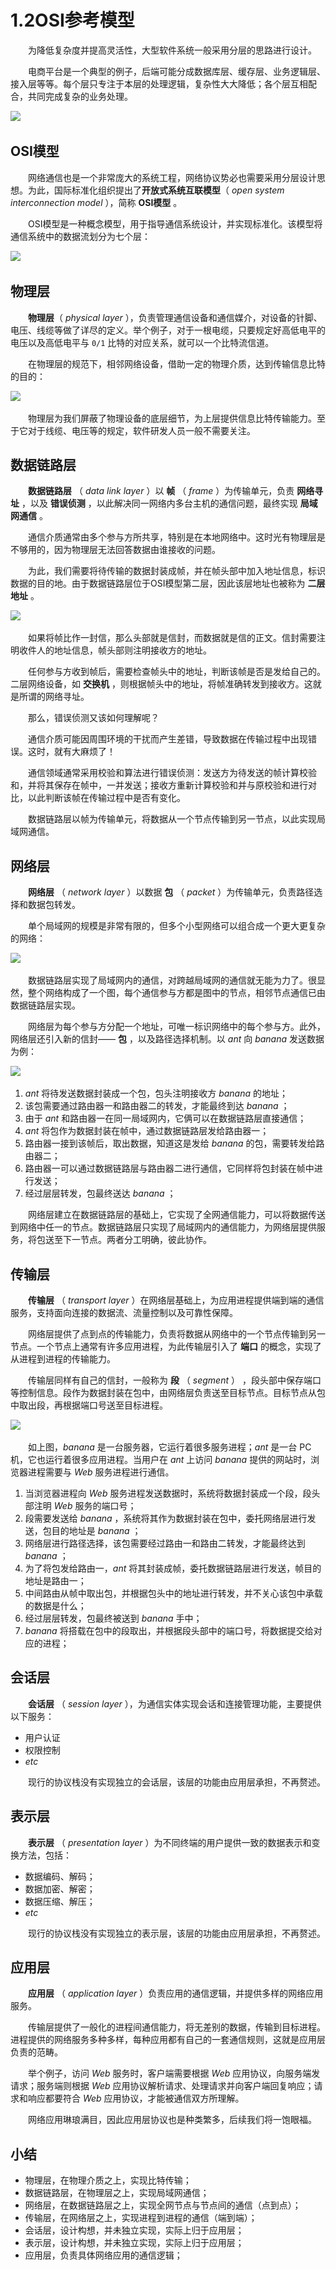 # 1.2OSI参考模型

　　为降低复杂度并提高灵活性，大型软件系统一般采用分层的思路进行设计。

　　电商平台是一个典型的例子，后端可能分成数据库层、缓存层、业务逻辑层、接入层等等。每个层只专注于本层的处理逻辑，复杂性大大降低；各个层互相配合，共同完成复杂的业务处理。

​![](assets/network-asset-82a308497c27edb889bccaa18e7d2181929bd1ee-20241221170002-ovjwesc.png)​

## OSI模型

　　网络通信也是一个非常庞大的系统工程，网络协议势必也需要采用分层设计思想。为此，国际标准化组织提出了**开放式系统互联模型**（ *open system interconnection model* ），简称 **OSI模型** 。

　　OSI模型是一种概念模型，用于指导通信系统设计，并实现标准化。该模型将通信系统中的数据流划分为七个层：

​![](assets/network-asset-be95d6788e93f7ee5f176baac8f3b27485cda44e-20241221170002-6t534qu.png)​

## 物理层

　　**物理层**（ *physical layer* ），负责管理通信设备和通信媒介，对设备的针脚、电压、线缆等做了详尽的定义。举个例子，对于一根电缆，只要规定好高低电平的电压以及高低电平与 `0/1`​ 比特的对应关系，就可以一个比特流信道。

　　在物理层的规范下，相邻网络设备，借助一定的物理介质，达到传输信息比特的目的：

​![](assets/network-asset-85bb39bde6ef41f00c756754cf7a5828e6a7cc7a-20241221170002-cjimyti.png)​

　　物理层为我们屏蔽了物理设备的底层细节，为上层提供信息比特传输能力。至于它对于线缆、电压等的规定，软件研发人员一般不需要关注。

## 数据链路层

　　**数据链路层** （ *data link layer* ）以 **帧** （ *frame* ）为传输单元，负责 **网络寻址** ，以及 **错误侦测** ，以此解决同一网络内多台主机的通信问题，最终实现 **局域网通信** 。

　　通信介质通常由多个参与方所共享，特别是在本地网络中。这时光有物理层是不够用的，因为物理层无法回答数据由谁接收的问题。

　　为此，我们需要将待传输的数据封装成帧，并在帧头部中加入地址信息，标识数据的目的地。由于数据链路层位于OSI模型第二层，因此该层地址也被称为 **二层地址** 。

​![](assets/network-asset-2af74555294640cb103adaecd08744b0f3dce97d-20241221170002-23ivr8n.png)​

　　如果将帧比作一封信，那么头部就是信封，而数据就是信的正文。信封需要注明收件人的地址信息，帧头部则注明接收方的地址。

　　任何参与方收到帧后，需要检查帧头中的地址，判断该帧是否是发给自己的。二层网络设备，如 **交换机** ，则根据帧头中的地址，将帧准确转发到接收方。这就是所谓的网络寻址。

　　那么，错误侦测又该如何理解呢？

　　通信介质可能因周围环境的干扰而产生差错，导致数据在传输过程中出现错误。这时，就有大麻烦了！

　　通信领域通常采用校验和算法进行错误侦测：发送方为待发送的帧计算校验和，并将其保存在帧中，一并发送；接收方重新计算校验和并与原校验和进行对比，以此判断该帧在传输过程中是否有变化。

　　数据链路层以帧为传输单元，将数据从一个节点传输到另一节点，以此实现局域网通信。

## 网络层

　　**网络层** （ *network layer* ）以数据 **包** （ *packet* ）为传输单元，负责路径选择和数据包转发。

　　单个局域网的规模是非常有限的，但多个小型网络可以组合成一个更大更复杂的网络：

​![](assets/network-asset-67a39b286934458e5db52f7781eac726d9aa625e-20241221170002-xwyfm8e.png)​

　　数据链路层实现了局域网内的通信，对跨越局域网的通信就无能为力了。很显然，整个网络构成了一个图，每个通信参与方都是图中的节点，相邻节点通信已由数据链路层实现。

　　网络层为每个参与方分配一个地址，可唯一标识网络中的每个参与方。此外，网络层还引入新的信封—— **包** ，以及路径选择机制。以 *ant* 向 *banana* 发送数据为例：

​![](assets/network-asset-0253b1621b43aa82fc1f7fa42e3e02ffeaa93304-20241221170002-lr74hcd.png)​

1. *ant* 将待发送数据封装成一个包，包头注明接收方 *banana* 的地址；
2. 该包需要通过路由器一和路由器二的转发，才能最终到达 *banana* ；
3. 由于 *ant* 和路由器一在同一局域网内，它俩可以在数据链路层直接通信；
4. *ant* 将包作为数据封装在帧中，通过数据链路层发给路由器一；
5. 路由器一接到该帧后，取出数据，知道这是发给 *banana* 的包，需要转发给路由器二；
6. 路由器一可以通过数据链路层与路由器二进行通信，它同样将包封装在帧中进行发送；
7. 经过层层转发，包最终送达 *banana* ；

　　网络层建立在数据链路层的基础上，它实现了全网通信能力，可以将数据传送到网络中任一的节点。数据链路层只实现了局域网内的通信能力，为网络层提供服务，将包送至下一节点。两者分工明确，彼此协作。

## 传输层

　　**传输层** （ *transport layer* ）在网络层基础上，为应用进程提供端到端的通信服务，支持面向连接的数据流、流量控制以及可靠性保障。

　　网络层提供了点到点的传输能力，负责将数据从网络中的一个节点传输到另一节点。一个节点上通常有许多应用进程，为此传输层引入了 **端口** 的概念，实现了从进程到进程的传输能力。

　　传输层同样有自己的信封，一般称为 **段** （ *segment* ） ，段头部中保存端口等控制信息。段作为数据封装在包中，由网络层负责送至目标节点。目标节点从包中取出段，再根据端口号送至目标进程。

​![](assets/network-asset-a1ccc120de86f8d62be2891aede2823499e1eab3-20241221170002-sy1hx3v.png)​

　　如上图，*banana* 是一台服务器，它运行着很多服务进程；*ant* 是一台 PC 机，它也运行着很多应用进程。当用户在 *ant* 上访问 *banana* 提供的网站时，浏览器进程需要与 *Web* 服务进程进行通信。

1. 当浏览器进程向 *Web* 服务进程发送数据时，系统将数据封装成一个段，段头部注明 *Web* 服务的端口号；
2. 段需要发送给 *banana* ，系统将其作为数据封装在包中，委托网络层进行发送，包目的地址是 *banana* ；
3. 网络层进行路径选择，该包需要经过路由一和路由二转发，才能最终达到 *banana* ；
4. 为了将包发给路由一，*ant* 将其封装成帧，委托数据链路层进行发送，帧目的地址是路由一；
5. 中间路由从帧中取出包，并根据包头中的地址进行转发，并不关心该包中承载的数据是什么；
6. 经过层层转发，包最终被送到 *banana* 手中；
7. *banana* 将搭载在包中的段取出，并根据段头部中的端口号，将数据提交给对应的进程；

## 会话层

　　**会话层** （ *session layer* ），为通信实体实现会话和连接管理功能，主要提供以下服务：

* 用户认证
* 权限控制
* *etc*

　　现行的协议栈没有实现独立的会话层，该层的功能由应用层承担，不再赘述。

## 表示层

　　**表示层** （ *presentation layer* ）为不同终端的用户提供一致的数据表示和变换方法，包括：

* 数据编码、解码；
* 数据加密、解密；
* 数据压缩、解压；
* *etc*

　　现行的协议栈没有实现独立的表示层，该层的功能由应用层承担，不再赘述。

## 应用层

　　**应用层** （ *application layer* ）负责应用的通信逻辑，并提供多样的网络应用服务。

　　传输层提供了一般化的进程间通信能力，将无差别的数据，传输到目标进程。进程提供的网络服务多种多样，每种应用都有自己的一套通信规则，这就是应用层负责的范畴。

　　举个例子，访问 *Web* 服务时，客户端需要根据 *Web* 应用协议，向服务端发请求；服务端则根据 *Web* 应用协议解析请求、处理请求并向客户端回复响应；请求和响应都要符合 *Web* 应用协议，才能被通信双方所理解。

　　网络应用琳琅满目，因此应用层协议也是种类繁多，后续我们将一饱眼福。

## 小结

* 物理层，在物理介质之上，实现比特传输；
* 数据链路层，在物理层之上，实现局域网通信；
* 网络层，在数据链路层之上，实现全网节点与节点间的通信（点到点）；
* 传输层，在网络层之上，实现进程到进程的通信（端到端）；
* 会话层，设计构想，并未独立实现，实际上归于应用层；
* 表示层，设计构想，并未独立实现，实际上归于应用层；
* 应用层，负责具体网络应用的通信逻辑；
